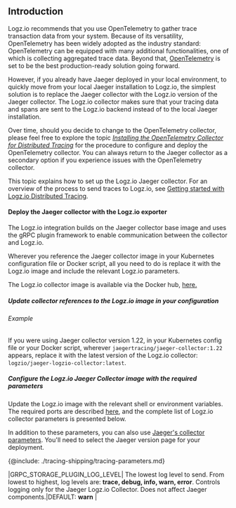 ## Introduction

Logz.io recommends that you use OpenTelemetry to gather trace transaction data from your system. Because of its versatility, OpenTelemetry has been widely adopted as the industry standard: OpenTelemetry can be equipped with many additional functionalities, one of which is collecting aggregated trace data. Beyond that, [OpenTelemetry](https://github.com/open-telemetry) is set to be the best production-ready solution going forward.

However, if you already have Jaeger deployed in your local environment, to quickly move from your local Jaeger installation to Logz.io,  the simplest solution is to replace the Jaeger collector with the Logz.io version of the Jaeger collector. The Logz.io collector makes sure that your tracing data and spans are sent to the Logz.io backend instead of to the local Jaeger installation. 

Over time, should you decide to change to the OpenTelemetry collector, please feel free to explore the topic [_Installing the OpenTelemetry Collector for Distributed Tracing_](https://docs.logz.io/shipping/tracing-sources/opentelemetry) for the procedure to configure and deploy the OpenTelemetry collector. You can always return to the Jaeger collector as a secondary option if you experience issues with the OpenTelemetry collector. 

This topic explains how to set up the Logz.io Jaeger collector. For an overview of the process to send traces to Logz.io, see [Getting started with Logz.io Distributed Tracing](https://docs.logz.io/docs/user-guide/distributed-tracing/set-up-tracing/get-started-tracing/). 


#### Deploy the Jaeger collector with the Logz.io exporter

The Logz.io integration builds on the Jaeger collector base image and uses the gRPC plugin framework to enable communication between the collector and Logz.io.

Wherever you reference the Jaeger collector image in your Kubernetes configuration file or Docker script, all you need to do is replace it with the Logz.io image and include the relevant Logz.io parameters. 

The Logz.io collector image is available via the Docker hub, [here.](https://hub.docker.com/r/logzio/jaeger-logzio-collector)


##### Update collector references to the Logz.io image in your configuration

###### Example

If you were using Jaeger collector version 1.22, in your Kubernetes config file or your Docker script, wherever `jaegertracing/jaeger-collector:1.22` appears, replace it with the latest version of the Logz.io collector:  `logzio/jaeger-logzio-collector:latest`.


##### Configure the Logz.io Jaeger Collector image with the required parameters

Update the Logz.io image with the relevant shell or environment variables. 
The required ports are described [here](https://www.jaegertracing.io/docs/latest/deployment/#collectors), and the complete list of Logz.io collector parameters is presented below. 

In addition to these parameters, you can also use [Jaeger's collector parameters](https://www.jaegertracing.io/docs/latest/cli/#jaeger-collector-grpc-plugin). 
You'll need to select the Jaeger version page for your deployment. 


{@include: ./tracing-shipping/tracing-parameters.md}


|GRPC_STORAGE_PLUGIN_LOG_LEVEL| The lowest log level to send.  From lowest to highest, log levels are: **trace, debug, info, warn, error**.  Controls logging only for the Jaeger Logz.io Collector.  Does not affect Jaeger components.|DEFAULT: **warn** |
